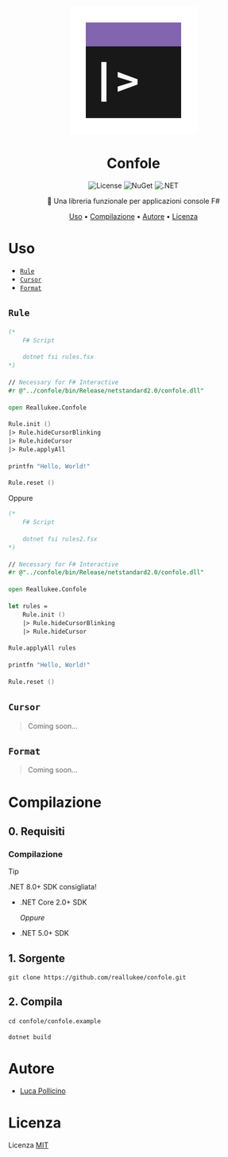<div align="center">

<img src="./assets/confole.png" width="256px" height="256px" />

# Confole

![License](https://img.shields.io/github/license/reallukee/confole)
![NuGet](https://img.shields.io/nuget/v/Reallukee.Confole)
![.NET](https://img.shields.io/badge/.net-standard_2.0-512bd4)

🎨 Una libreria funzionale per applicazioni console F#

[Uso](#uso)
•
[Compilazione](#compilazione)
•
[Autore](#autore)
•
[Licenza](#licenza)

</div>



# Uso

* [`Rule`](#rule)
* [`Cursor`](#cursor)
* [`Format`](#format)



## `Rule`

```fsharp
(*
    F# Script

    dotnet fsi rules.fsx
*)

// Necessary for F# Interactive
#r @"../confole/bin/Release/netstandard2.0/confole.dll"

open Reallukee.Confole

Rule.init ()
|> Rule.hideCursorBlinking
|> Rule.hideCursor
|> Rule.applyAll

printfn "Hello, World!"

Rule.reset ()
```

Oppure

```fsharp
(*
    F# Script

    dotnet fsi rules2.fsx
*)

// Necessary for F# Interactive
#r @"../confole/bin/Release/netstandard2.0/confole.dll"

open Reallukee.Confole

let rules =
    Rule.init ()
    |> Rule.hideCursorBlinking
    |> Rule.hideCursor

Rule.applyAll rules

printfn "Hello, World!"

Rule.reset ()
```

## `Cursor`

> Coming soon...

## `Format`

> Coming soon...



# Compilazione

## 0. Requisiti

### Compilazione

> [!TIP]
> .NET 8.0+ SDK consigliata!

* .NET Core 2.0+ SDK

  *Oppure*

* .NET 5.0+ SDK

## 1. Sorgente

```
git clone https://github.com/reallukee/confole.git
```

## 2. Compila

```
cd confole/confole.example

dotnet build
```



# Autore

- [Luca Pollicino](https://github.com/reallukee)



# Licenza

Licenza [MIT](./LICENSE)
